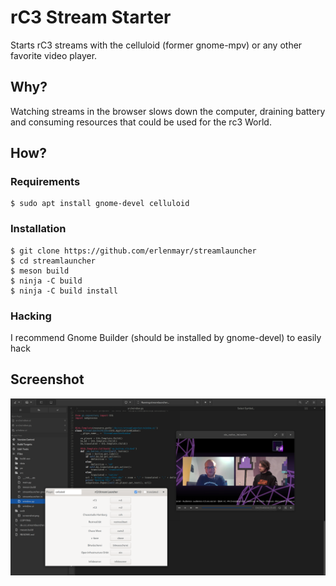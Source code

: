 # rC3 Stream Starter

Starts rC3 streams with the celluloid (former gnome-mpv) or any other favorite
video player.

## Why?

Watching streams in the browser slows down the computer, draining battery and
consuming resources that could be used for the rc3 World.

## How?

### Requirements
```
$ sudo apt install gnome-devel celluloid
```

### Installation
```
$ git clone https://github.com/erlenmayr/streamlauncher
$ cd streamlauncher
$ meson build
$ ninja -C build
$ ninja -C build install
```

### Hacking

I recommend Gnome Builder (should be installed by gnome-devel) to easily hack

## Screenshot

![Screenshot](web/screenshot2.png "Screenshot")
